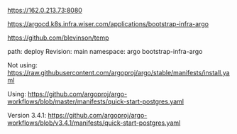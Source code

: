 https://162.0.213.73:8080

https://argocd.k8s.infra.wiser.com/applications/bootstrap-infra-argo

https://github.com/blevinson/temp

path: deploy
Revision: main
namespace: argo
bootstrap-infra-argo

Not using: https://raw.githubusercontent.com/argoproj/argo/stable/manifests/install.yaml

Using: https://github.com/argoproj/argo-workflows/blob/master/manifests/quick-start-postgres.yaml

Version 3.4.1: https://github.com/argoproj/argo-workflows/blob/v3.4.1/manifests/quick-start-postgres.yaml

